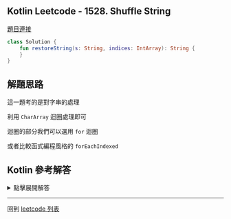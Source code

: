## Kotlin Leetcode - 1528. Shuffle String

[題目連接](https://leetcode.com/problems/shuffle-string/)

```kotlin
class Solution {
    fun restoreString(s: String, indices: IntArray): String {
    }
}
```

## 解題思路

這一題考的是對字串的處理

利用 `CharArray` 迴圈處理即可

迴圈的部分我們可以選用 `for` 迴圈

或者比較函式編程風格的 `forEachIndexed`

## Kotlin 參考解答

<details>
  <summary markdown='span'>點擊展開解答</summary>

```kotlin
class Solution {
    fun restoreString(s: String, indices: IntArray): String {
        val array = CharArray(s.length)
        for (i in s.indices) {
            array[indices[i]] = s[i]
        }
        return String(array)
    }
}
```

如果將其中的 `for` 以  `forEachIndexed` 改寫

可以寫成

```kotlin
class Solution {
    fun restoreString(s: String, indices: IntArray): String {
        val array = CharArray(s.length)
        indices.forEachIndexed { i, num -> array[num] = s[i] }
        return String(array)
    }
}
```

</details>

------

回到 [leetcode 列表](index.md)
